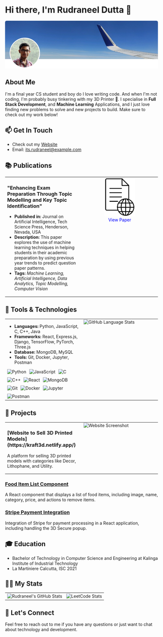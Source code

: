 # Hi there, I'm Rudraneel Dutta 👋

![Profile Picture](https://github.com/rudyoactiv/rudyoactiv/blob/main/header.png)

## About Me

I'm a final year CS student and boy do I love writing code. And when I'm not coding, I'm probably busy tinkering with my 3D Printer 🚀.
I specialise in **Full Stack Development**, and **Machine Learning** Applications, and I just love finding new problems to solve and new projects to build. Make sure to check out my work below!

## 📫 Get In Touch

<!--- [LinkedIn](https://www.linkedin.com/in/its-rudraneel/)
- [GitHub](https://github.com/rudyoactiv)
- [HackerRank](https://www.hackerrank.com/profile/its_rudraneel)
- [LeetCode](https://leetcode.com/u/Rudyoactiv/)-->

- Check out my [Website](https://rudraneel.netlify.app/)
- Email: its.rudraneel@example.com

## 📚 Publications

<table style="width: 100%;">
  <tr>
    <td style="width: 50%; vertical-align: top;">
      <h3>"Enhancing Exam Preparation Through Topic Modelling and Key Topic Identification"</h3>
      <ul>
        <li><strong>Published in:</strong> Journal on Artificial Intelligence, Tech Science Press, Henderson, Nevada, USA</li>
        <li><strong>Description:</strong> This paper explores the use of machine learning techniques in helping students in their academic preparation by using previous year trends to predict question paper patterns.</li>
        <li><strong>Tags:</strong> <em>Machine Learning, Artificial Intelligence, Data Analytics, Topic Modelling, Computer Vision</em></li>
      </ul>
    </td>
<td style="width: 50%; vertical-align: top; text-align: center;">
<a href="https://doi.org/10.32604/jai.2024.050706">
  <img src="https://github.com/rudyoactiv/rudyoactiv/blob/main/viewdoc.jpg" alt="Publication Image" style="width: 100px; height: auto;">
</a>
<br>
<span style="color: blue;">View Paper</span>
</td>

  </tr>
</table>

## 🔧 Tools & Technologies

<table>
  <tr>
    <td style="width: 50%; vertical-align: top;">
      <div style="display: flex; flex-direction: column; height: 100%;">
        <div style="flex: 1;">
          <ul>
            <li><strong>Languages:</strong> Python, JavaScript, C, C++, Java</li>
            <li><strong>Frameworks:</strong> React, Express.js, Django, TensorFlow, PyTorch, Three.js</li>
            <li><strong>Database:</strong> MongoDB, MySQL</li>
            <li><strong>Tools:</strong> Git, Docker, Jupyter, Postman</li>
          </ul>
        </div>
        <div style="display: flex; flex-wrap: wrap; gap: 10px;">
          <!-- Shields for each item -->
          <img src="https://img.shields.io/badge/Python-3776AB?style=flat&logo=python&logoColor=white" alt="Python">
          <img src="https://img.shields.io/badge/JavaScript-F7DF1E?style=flat&logo=javascript&logoColor=black" alt="JavaScript">
          <img src="https://img.shields.io/badge/C-00599C?style=flat&logo=c&logoColor=white" alt="C">
          <img src="https://img.shields.io/badge/C++-00599C?style=flat&logo=c%2B%2B&logoColor=white" alt="C++">
          <img src="https://img.shields.io/badge/React-61DAFB?style=flat&logo=react&logoColor=black" alt="React">
          <img src="https://img.shields.io/badge/MongoDB-47A248?style=flat&logo=mongodb&logoColor=white" alt="MongoDB">
          <img src="https://img.shields.io/badge/Git-F05032?style=flat&logo=git&logoColor=white" alt="Git">
          <img src="https://img.shields.io/badge/Docker-2496ED?style=flat&logo=docker&logoColor=white" alt="Docker">
          <img src="https://img.shields.io/badge/Jupyter-F37626?style=flat&logo=jupyter&logoColor=white" alt="Jupyter">
          <img src="https://img.shields.io/badge/Postman-FF6C37?style=flat&logo=postman&logoColor=white" alt="Postman">
        </div>
      </div>
    </td>
    <td style="min-width: 50%; vertical-align: top;">
      <img src="https://github-readme-stats.vercel.app/api/top-langs/?username=rudyoactiv&layout=donut&size_weight=0.5&count_weight=1" alt="GitHub Language Stats" style="width: 100%; height: auto;">
    </td>
  </tr>
</table>


## 🚀 Projects

<table>
  <tr>
    <td style="width: 50%; vertical-align: top;">
      <h3>[Website to Sell 3D Printed Models](https://kraft3d.netlify.app/)</h3>
      <p>A platform for selling 3D printed models with categories like Decor, Lithophane, and Utility.</p>
    </td>
    <td style="width: 50%; vertical-align: top;">
      <img src="https://example.com/path/to/your/image.jpg" alt="Website Screenshot" style="width: 100%; height: auto;">
    </td>
  </tr>
</table>

### [Food Item List Component](https://github.com/rudyoactiv/food-item-list)

A React component that displays a list of food items, including image, name, category, price, and actions to remove items.

### [Stripe Payment Integration](https://github.com/rudyoactiv/stripe-integration)

Integration of Stripe for payment processing in a React application, including handling the 3D Secure popup.

## 🎓 Education

- Bachelor of Technology in Computer Science and Engineering at Kalinga Institute of Industrial Technology
- La Martiniere Calcutta, ISC 2021

## 🧑‍💻 My Stats

<table>
  <tr>
    <td>
      <img src="https://github-readme-stats.vercel.app/api?username=rudyoactiv&show_icons=true&hide_title=true&count_private=true&hide=prs&theme=radical" alt="Rudraneel's GitHub Stats">
    </td>
    <td>
      <img src="https://leetcard.jacoblin.cool/Rudyoactiv" alt="LeetCode Stats">
    </td>
  </tr>
</table>

## 💬 Let's Connect

Feel free to reach out to me if you have any questions or just want to chat about technology and development.
